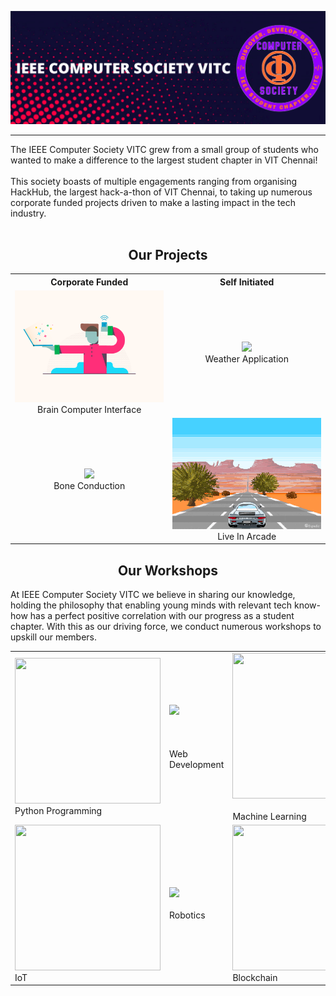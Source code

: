 ![IEEE](https://github.com/ComputerSocietyVITC/ComputerSocietyVITC/blob/main/static/IEEECSBanner4.png)
***
The IEEE Computer Society VITC grew from a small group of students who wanted to make a difference to the largest student chapter in VIT Chennai!
<br><br>
This society boasts of multiple engagements ranging from organising HackHub, the largest hack-a-thon of VIT Chennai, to taking up numerous corporate funded projects driven to make a lasting impact in the tech industry.
<br><br>
<div align="center"><h2>Our Projects</h2></div>
<table align="center">
<tr>
<th>Corporate Funded</th>
<th>Self Initiated</th>
</tr>

<tr>
<td style="text-align:center;"><img width="350" src='https://github.com/ComputerSocietyVITC/ComputerSocietyVITC/blob/main/static/braintech.gif'><br>Brain Computer Interface</td>
<td style="text-align:center;"><img width="350" src='https://github.com/ComputerSocietyVITC/ComputerSocietyVITC/blob/main/static/Weather3.gif'><br>Weather Application</td>
</tr>

<tr>
<td style="text-align:center;"><img width="350" src='https://github.com/ComputerSocietyVITC/ComputerSocietyVITC/blob/main/static/bonetech.gif'><br>Bone Conduction</td>
<td style="text-align:center;"><img width="350" src='https://github.com/ComputerSocietyVITC/ComputerSocietyVITC/blob/main/static/LiveInArcade3.gif'><br>Live In Arcade</td>
</tr>

</table>
<div align="center"><h2>Our Workshops</h2></div>
At IEEE Computer Society VITC we believe in sharing our knowledge, holding the philosophy that enabling young minds with relevant tech know-how has a perfect positive correlation with our progress as a student chapter. With this as our driving force, we conduct numerous workshops to upskill our members.
<table align="center">
<tr>
<td><image width="233" height="233" src='https://github.com/ComputerSocietyVITC/ComputerSocietyVITC/blob/main/static/python.gif'><br>Python Programming</td>
<td><image width="233" src='https://github.com/ComputerSocietyVITC/ComputerSocietyVITC/blob/main/static/webdev3.gif'><br><br><br><br>Web Development</td>
<td><image width="233" height="233" src='https://github.com/ComputerSocietyVITC/ComputerSocietyVITC/blob/main/static/machinelearning2.gif'><br><br>Machine Learning</td>
</tr>
<tr>
<td><image width="233" height="233" src='https://github.com/ComputerSocietyVITC/ComputerSocietyVITC/blob/main/static/iot2.gif'><br>IoT</td>
<td><image width="233" src='https://github.com/ComputerSocietyVITC/ComputerSocietyVITC/blob/main/static/robotics.gif'><br><br>Robotics</td>
<td><image width="233" height="233" src='https://github.com/ComputerSocietyVITC/ComputerSocietyVITC/blob/main/static/blockchain.gif'><br>Blockchain</td>
</tr>
</table>






